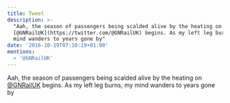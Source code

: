 ```yaml
---
title: Tweet
description: >-
  "Aah, the season of passengers being scalded alive by the heating on
  [@GNRailUK](https://twitter.com/@GNRailUK) begins. As my left leg burns, my
  mind wanders to years gone by"
date: '2016-10-19T07:10:19+01:00'
mentions:
  - '@GNRailUK'
---
```

Aah, the season of passengers being scalded alive by the heating on [@GNRailUK](https://twitter.com/@GNRailUK) begins. As my left leg burns, my mind wanders to years gone by
